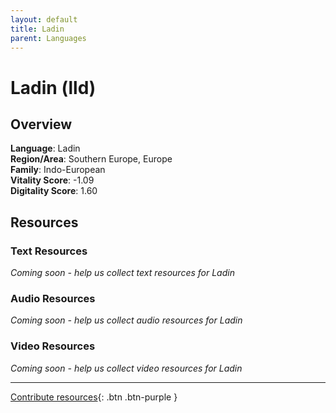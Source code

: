 ```yaml
---
layout: default
title: Ladin
parent: Languages
---
```


# Ladin (lld)

## Overview

**Language**: Ladin  
**Region/Area**: Southern Europe, Europe  
**Family**: Indo-European  
**Vitality Score**: -1.09  
**Digitality Score**: 1.60  

## Resources

### Text Resources
*Coming soon - help us collect text resources for Ladin*

### Audio Resources
*Coming soon - help us collect audio resources for Ladin*

### Video Resources
*Coming soon - help us collect video resources for Ladin*

---

[Contribute resources](https://fairtrain.github.io/){: .btn .btn-purple }
